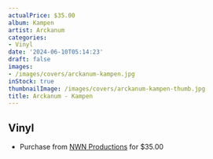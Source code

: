 ```yaml
---
actualPrice: $35.00
album: Kampen
artist: Arckanum
categories:
- Vinyl
date: '2024-06-10T05:14:23'
draft: false
images:
- /images/covers/arckanum-kampen.jpg
inStock: true
thumbnailImage: /images/covers/arckanum-kampen-thumb.jpg
title: Arckanum - Kampen
---
```


## Vinyl
* Purchase from [NWN Productions](http://shop.nwnprod.com/index.php?route=product/product&path=75&product_id=51134&sort=pd.name&order=ASC) for $35.00

